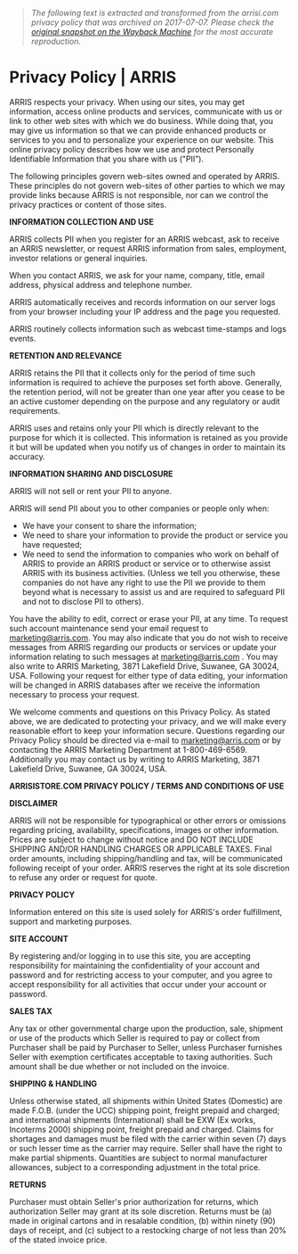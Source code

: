 > *The following text is extracted and transformed from the arrisi.com privacy policy that was archived on 2017-07-07. Please check the [original snapshot on the Wayback Machine](https://web.archive.org/web/20170707135539id_/http%3A//www.arris.com/company/privacy) for the most accurate reproduction.*

# Privacy Policy | ARRIS

ARRIS respects your privacy. When using our sites, you may get information, access online products and services, communicate with us or link to other web sites with which we do business. While doing that, you may give us information so that we can provide enhanced products or services to you and to personalize your experience on our website. This online privacy policy describes how we use and protect Personally Identifiable Information that you share with us ("PII”).

The following principles govern web-sites owned and operated by ARRIS. These principles do not govern web-sites of other parties to which we may provide links because ARRIS is not responsible, nor can we control the privacy practices or content of those sites.

**INFORMATION COLLECTION AND USE**

ARRIS collects PII when you register for an ARRIS webcast, ask to receive an ARRIS newsletter, or request ARRIS information from sales, employment, investor relations or general inquiries.

When you contact ARRIS, we ask for your name, company, title, email address, physical address and telephone number.

ARRIS automatically receives and records information on our server logs from your browser including your IP address and the page you requested.

ARRIS routinely collects information such as webcast time-stamps and logs events.

**RETENTION AND RELEVANCE**

ARRIS retains the PII that it collects only for the period of time such information is required to achieve the purposes set forth above. Generally, the retention period, will not be greater than one year after you cease to be an active customer depending on the purpose and any regulatory or audit requirements.

ARRIS uses and retains only your PII which is directly relevant to the purpose for which it is collected. This information is retained as you provide it but will be updated when you notify us of changes in order to maintain its accuracy.

**INFORMATION SHARING AND DISCLOSURE**

ARRIS will not sell or rent your PII to anyone.

ARRIS will send PII about you to other companies or people only when:

  * We have your consent to share the information;
  * We need to share your information to provide the product or service you have requested;
  * We need to send the information to companies who work on behalf of ARRIS to provide an ARRIS product or service or to otherwise assist ARRIS with its business activities. (Unless we tell you otherwise, these companies do not have any right to use the PII we provide to them beyond what is necessary to assist us and are required to safeguard PII and not to disclose PII to others).



You have the ability to edit, correct or erase your PII, at any time. To request such account maintenance send your email request to [marketing@arris.com](mailto:marketing@arris.com). You may also indicate that you do not wish to receive messages from ARRIS regarding our products or services or update your information relating to such messages at [marketing@arris.com](mailto:marketing@arris.com) . You may also write to ARRIS Marketing, 3871 Lakefield Drive, Suwanee, GA 30024, USA. Following your request for either type of data editing, your information will be changed in ARRIS databases after we receive the information necessary to process your request.

We welcome comments and questions on this Privacy Policy. As stated above, we are dedicated to protecting your privacy, and we will make every reasonable effort to keep your information secure. Questions regarding our Privacy Policy should be directed via e-mail to [marketing@arris.com](mailto:marketing@arris.com) or by contacting the ARRIS Marketing Department at 1-800-469-6569. Additionally you may contact us by writing to ARRIS Marketing, 3871 Lakefield Drive, Suwanee, GA 30024, USA.

**ARRISISTORE.COM PRIVACY POLICY / TERMS AND CONDITIONS OF USE**

**DISCLAIMER**

ARRIS will not be responsible for typographical or other errors or omissions regarding pricing, availability, specifications, images or other information. Prices are subject to change without notice and DO NOT INCLUDE SHIPPING AND/OR HANDLING CHARGES OR APPLICABLE TAXES. Final order amounts, including shipping/handling and tax, will be communicated following receipt of your order. ARRIS reserves the right at its sole discretion to refuse any order or request for quote.

**PRIVACY POLICY**

Information entered on this site is used solely for ARRIS's order fulfillment, support and marketing purposes.

**SITE ACCOUNT**

By registering and/or logging in to use this site, you are accepting responsibility for maintaining the confidentiality of your account and password and for restricting access to your computer, and you agree to accept responsibility for all activities that occur under your account or password.

**SALES TAX**

Any tax or other governmental charge upon the production, sale, shipment or use of the products which Seller is required to pay or collect from Purchaser shall be paid by Purchaser to Seller, unless Purchaser furnishes Seller with exemption certificates acceptable to taxing authorities. Such amount shall be due whether or not included on the invoice.

**SHIPPING & HANDLING**

Unless otherwise stated, all shipments within United States (Domestic) are made F.O.B. (under the UCC) shipping point, freight prepaid and charged; and international shipments (International) shall be EXW (Ex works, Incoterms 2000) shipping point, freight prepaid and charged. Claims for shortages and damages must be filed with the carrier within seven (7) days or such lesser time as the carrier may require. Seller shall have the right to make partial shipments. Quantities are subject to normal manufacturer allowances, subject to a corresponding adjustment in the total price.

**RETURNS**

Purchaser must obtain Seller's prior authorization for returns, which authorization Seller may grant at its sole discretion. Returns must be (a) made in original cartons and in resalable condition, (b) within ninety (90) days of receipt, and (c) subject to a restocking charge of not less than 20% of the stated invoice price.
